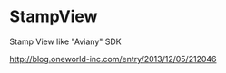 StampView
=========

Stamp View  like  "Aviany" SDK

http://blog.oneworld-inc.com/entry/2013/12/05/212046
